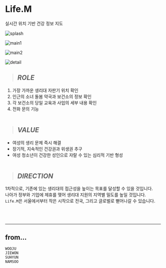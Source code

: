 # Life.M
실시간 위치 기반 건강 정보 지도

![splash](http://hackathon.io.s3.amazonaws.com/screenshots/images/000/007/663/original/1.png?1559447873)

![main1](http://hackathon.io.s3.amazonaws.com/screenshots/images/000/007/665/original/2.png?1559447874)

![main2](http://hackathon.io.s3.amazonaws.com/screenshots/images/000/007/668/original/3.png?1559447875)

![detail](http://hackathon.io.s3.amazonaws.com/screenshots/images/000/007/667/original/4.png?1559447877)


>## <I> ROLE </I>
1. 가장 가까운 생리대 자판기 위치 확인
2. 인근의 소녀 돌봄 약국과 보건소의 정보 확인
3. 각 보건소의 당일 교육과 사업의 세부 내용 확인
4. 전화 문의 기능
<br/><br/>

>## <I> VALUE </I>
* 여성의 생리 문제 즉시 해결
* 장기적, 지속적인 건강권과 위생권 추구
* 여성 청소년이 건강한 성인으로 자랄 수 있는 심리적 기반 형성
<br/><br/>

>## <I> DIRECTION </I>
1차적으로, 기존에 있는 생리대의 접근성을 높이는 목표를 달성할 수 있을 것입니다. <br/>
나아가 정부와 기업에 제휴를 맺어 생리대 지원의 지역별 밀도를 높일 것입니다. <br/>
`Life.M`은 서울에서부터 작은 시작으로 전국, 그리고 글로벌로 뻗어나갈 수 있습니다.
<br/><br/><br/><br/>

------

## from...
`WOOJU` <br/>
`JIEWON` <br/>
`SUHYUN` <br/>
`NAMSOO` <br/>


